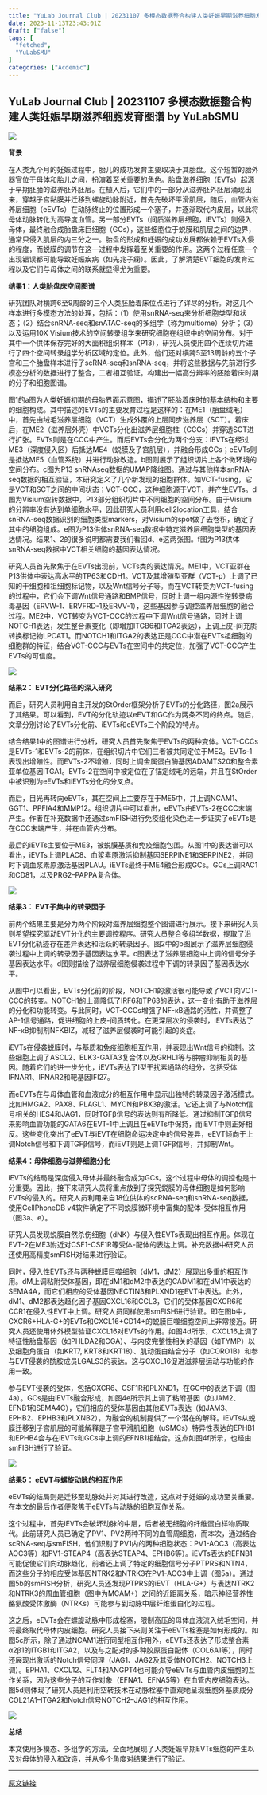 ```yaml
---
title: "YuLab Journal Club | 20231107 多模态数据整合构建人类妊娠早期滋养细胞发育图谱"
date: 2023-11-13T23:43:01Z
draft: ["false"]
tags: [
  "fetched",
  "YuLabSMU"
]
categories: ["Acdemic"]
---
```

YuLab Journal Club | 20231107 多模态数据整合构建人类妊娠早期滋养细胞发育图谱 by YuLabSMU
------
<div><p data-mpa-powered-by="yiban.io"><img data-backh="273" data-backw="578" data-galleryid="" data-ratio="0.47307692307692306" data-s="300,640" data-src="https://mmbiz.qpic.cn/mmbiz_png/MPBFtnFrw4nSs7iaUvgiaKKNwwa9v1Z0c8icwxWLyCtxibuxsufxRYeUu2Lj7klrRxvGZR4uIw3B7NQBODNtia2A7Ng/640?wx_fmt=png" data-type="png" data-w="1040" src="https://mmbiz.qpic.cn/mmbiz_png/MPBFtnFrw4nSs7iaUvgiaKKNwwa9v1Z0c8icwxWLyCtxibuxsufxRYeUu2Lj7klrRxvGZR4uIw3B7NQBODNtia2A7Ng/640?wx_fmt=png"></p><p><strong><span>背景</span></strong></p><p><span>在人类九个月的妊娠过程中，胎儿的成功发育主要取决于其胎盘。这个短暂的胎外器官位于母体和胎儿之间，扮演着至关重要的角色。胎盘滋养细胞（</span><span>EVTs）起源于早期胚胎的滋养胚外胚层</span><span>。在</span><span>植入后，它们</span><span>中的一部分</span><span>从滋养胚外胚层涌现出来，穿越子宫黏膜并迁移到螺旋动脉附近，</span><span>首先先</span><span>破坏平滑肌层</span><span>，</span><span>随后，</span><span>血管内滋养层</span><span><span>细胞（</span>eEVTs）</span><span>在</span><span>动脉终止的位置形成一个塞子，</span><span>并逐渐</span><span>取代内皮层</span><span>，以此</span><span>将母体动脉转化为高导度血管。</span><span>另一部分</span><span>EVTs</span><span><span>（间质滋养层细胞，</span><span>iEVTs）则侵入母体，最终</span></span><span><span>融合成胎盘床巨细胞（</span>GCs），这些细胞位于蜕膜和肌层之间的边界，通常只侵入肌层的内三分之一。胎盘的形成和妊娠的成功发展都依赖于EVTs</span><span><span>入侵的程度，而蜕膜的调节在这一过程中发挥着至关重要的作用。这两个过程任意一个出现错误都可能导致妊娠疾病（如先兆子痫）。因此，了解清楚</span><span>EVT细胞的发育过程以及它们与母体之间的联系就显得尤为重要。</span></span><span><p></p></span></p><p><strong><span><span>结果</span><span>1：人类胎盘床空间图谱</span></span></strong><strong><span><p></p></span></strong></p><p><span>	</span><span>研究团队对横跨</span><span>6至9周龄的三个人类胚胎着床位点进行了详尽的分析。</span><span>对这几个</span><span>样本</span><span>进行多模态方法的</span><span>处理</span><span>，</span><span>包括：</span><span><span>（</span><span>1）</span></span><span>使用</span><span>sn</span><span>RNA-</span><span>seq</span><span>来分析细胞类型和状态；</span><span><span>（</span><span>2）</span></span><span>结合</span><span>sn</span><span>RNA-seq和</span><span>snATAC</span><span>-</span><span>seq</span><span><span>的多组学（称为</span>multiome）分析；</span><span><span>（</span><span>3）</span></span><span>以及运用</span><span>1</span><span>0</span><span>X</span><span> Visium技术的空间转录组学来研究细胞在组织中的空间分布。对于</span><span>其中</span><span>一个供体</span><span>保存完好</span><span>的大面积组织样本</span><span><span>（</span><span>P13）</span></span><span>，研究人员</span><span>使用</span><span>四个连续切片进行了四个空间转录组学分析区域的定位。此外，他们还对</span><span>横跨</span><span>5至13周</span><span>龄</span><span>的</span><span>五个子宫和三个胎盘</span><span>样本进行了</span><span>sc</span><span>RNA-</span><span>seq</span><span>和</span><span>sn</span><span>RNA-</span><span>seq</span><span>，并将这些</span><span>数据与先前进行多模态分析的数据</span><span>进行了整合，</span><span>二者相互验证。</span><span>构建出一幅高分辨率的</span><span>胚胎着床时期的分子和细胞图谱。</span><span><p></p></span></p><p><span><span>图</span><span>1的a图为人类妊娠初期的母胎界面示意图，描述了胚胎着床时的基本结构和主要的细胞构成。其中描述的EVTs的主要发育过程是这样的：在ME</span></span><span>1</span><span><span>（胎盘绒毛）中，首先由绒毛滋养层细胞（</span><span>VCT）生成外覆</span></span><span><span>的上层同步滋养层（</span>SCT）</span><span><span>。着床后，在</span><span>ME</span></span><span>2</span><span><span>（滋养层外壳）中</span><span>VCTs</span></span><span><span>分化出滋养层细胞柱（</span>CCCs）</span><span>并</span><span><span>穿透</span>SCT</span><span><span>进行扩张。</span><span>EVTs则是在CCC中产生。而后EVTs会分化为两个分支：i</span></span><span>EVT</span><span>s在经过ME</span><span>3</span><span><span>（深度侵入区）后抵达</span><span>ME</span></span><span>4</span><span><span>（蜕膜及子宫肌层），并融合形成</span><span>GCs；eEVTs则是抵达ME</span></span><span>5</span><span>（血管系统）并进行动脉改造。</span><span>b</span><span>图则展示了组织切片上各个微环境的空间分布。</span><span>c</span><span><span>图为</span><span>P</span></span><span>13 </span><span>snRNAseq数据的UMAP降维图。通过与其他样本snRNA</span><span>-</span><span>seq数据的相互验证，本研究定义了几个新发现的细胞群体。如VCT</span><span>-</span><span>fusing，它是</span><span>VCT和SCT之间的中间状态</span><span>；</span><span>VCT-CCC</span><span><span>，这种细胞源于</span><span>VCT，并产生EVTs。d图为</span></span><span>Visium</span><span>空转</span><span><span>数据中，</span>P13</span><span>部分</span><span>组织</span><span>切片中不同细胞</span><span>的空间分布</span><span><span>。由于</span><span>Visium的分辨率没有达到单细胞水平，因此研究人员利用cell</span></span><span>2</span><span>location工具，结合sn</span><span>RNA-seq</span><span><span>数据识别的细胞类型</span><span>markers，对Visium的spot做了去卷积，确定了其中的细胞组成。e图为</span></span><span>P13供体snRNA-seq数据中特定滋养层细胞</span><span>类型</span><span>的基因表达</span><span><span>情况。结果</span><span>1、</span></span><span>2</span><span><span>的很多说明都需要我们看回</span><span>d、e这两张图。f图为P</span></span><span>13</span><span>供体</span><span>snRNA-seq数据</span><span><span>中</span><span>VCT相关细胞的基因表达情况。</span></span><span><p></p></span></p><p><span><span>研究人员首先聚焦于在</span><span>EVTs出现前，VCTs类的表达情况。ME1中，</span></span><span>VCT亚群在P13供体中表达高水平的TP63和CDH1。VCT及其增殖型亚群（VCT-p）上调了已知的干细胞和祖细胞标记物，以及Wnt信号分子等</span><span><span>。而在</span><span>VCT转变为VCT</span></span><span>-</span><span>fusing的过程中，它们会下调</span><span>Wnt信号通路和BMP信号，同时上调一组内源性逆转录病毒基因（ERVW-1、ERVFRD-1</span><span>及</span><span>ERVV-1），这些基因参与调控滋养层细胞的融合过程。</span><span>ME</span><span>2</span><span><span>中，</span><span>VCT转变为VCT</span></span><span>-</span><span>CCC的过程中下调</span><span>Wnt信号通路</span><span>，同时上调</span><span>NOTCH1表达，发生整合素变化（</span><span>即</span><span><span>增加</span>ITGB6和ITGA2表达）</span><span>，上调上皮</span><span>-间充质转换标记物LPCAT1</span><span>。而</span><span>NOTCH1和ITGA2的表达</span><span>正</span><span><span>是</span>CCC中潜在</span><span>EVTs</span><span>祖细胞的</span><span>细胞群的</span><span>特征</span><span><span>，结合</span><span>VCT-CCC与EVTs在空间中的共定位，加强了VCT-CCC产生EVTs的可信度。</span></span></p><p><img data-backh="542" data-backw="578" data-cropselx1="0" data-cropselx2="578" data-cropsely1="0" data-cropsely2="543" data-galleryid="" data-ratio="0.937962962962963" data-s="300,640" data-src="https://mmbiz.qpic.cn/mmbiz_png/MPBFtnFrw4nSs7iaUvgiaKKNwwa9v1Z0c8tGvC3gPrXriasia8u3x5dl2fypPaKlPicm36NiaCluxC3OTJP7UT1k7xHA/640?wx_fmt=png" data-type="png" data-w="1080" src="https://mmbiz.qpic.cn/mmbiz_png/MPBFtnFrw4nSs7iaUvgiaKKNwwa9v1Z0c8tGvC3gPrXriasia8u3x5dl2fypPaKlPicm36NiaCluxC3OTJP7UT1k7xHA/640?wx_fmt=png"></p><p><strong><span>结果</span></strong><strong><span>2</span></strong><strong><span>：</span></strong><strong><span> EVT分化路径的深入研究</span></strong><strong><span><p></p></span></strong></p><p><span>	</span><span>而后，研究人员利用自主开发的</span><span>StOrder框架分析了EVTs的分化路径，图2a展示了其结果</span><span><span>。可以看到，</span><span>EVT的分化轨迹以eEVT和GC作为两条不同的终点。随后，文章分别讨论了</span></span><span>EVTs分化前、iEVTs和eEVTs三个阶段的特点。</span><span><p></p></span></p><p><span><span>结合结果</span><span>1中的图谱进行分析，研究人员首先聚焦于EVTs的两种变体。</span></span><span>VCT-CCCs</span><span>是</span><span>EVTs-1和EVTs-2的前体，在</span><span>组织切片</span><span>中它们</span><span>三者被</span><span>共</span><span>同</span><span>定位</span><span><span>于</span><span>ME</span></span><span>2</span><span>。</span><span>EVTs-1表现出增殖性</span><span>。</span><span><span>而</span>EVTs-2不增殖，</span><span>同时</span><span><span>上调金属蛋白酶基因</span>ADAMTS20和整合素亚单位基因ITGA1。EVTs-2</span><span>在空间中</span><span>被定位在</span><span>了</span><span>锚定绒毛的远端，并且</span><span><span>在</span><span>StOrder中</span></span><span><span>被识别为</span>eEVTs和</span><span>i</span><span>EVTs分化的分叉点</span><span>。</span><span><p></p></span></p><p><span><span>而后，目光再转向</span><span>eEVTs，其在空间上主要存在于ME</span></span><span>5</span><span>中，并上调</span><span>NCAM1</span><span>、</span><span>GGT1、PPFIA4和MMP12</span><span><span>。组织切片中可以看出，</span><span>eEVTs由EVTs</span></span><span>-2</span><span><span>在</span><span>CCC末端产生。作者在补充数据中还通过smFISH进行免疫组化染色进一步证实了eEVTs是在CCC末端产生，并在血管内分布。</span></span><span><p></p></span></p><p><span><span>最后的</span><span>iEVTs主要位于</span></span><span>ME3，被蜕膜基质和免疫细胞包围</span><span><span>。从图</span><span>1中的表达谱可以看出，</span></span><span>iEVTs上调PLAC8、血浆素原激活抑制基因SERPINE1和SERPINE2，并同时下调血浆素原激活基因PLAU</span><span><span>。</span><span>iEVTs最终于ME</span></span><span>4</span><span><span>融合形成</span><span>GCs。</span></span><span>GCs上调RAC1和CD81，以及PRG2–PAPPA复合体</span><span>。</span></p><p><img data-backh="633" data-backw="412" data-cropselx1="0" data-cropselx2="412" data-cropsely1="0" data-cropsely2="633" data-galleryid="" data-ratio="1.5360531309297913" data-s="300,640" data-src="https://mmbiz.qpic.cn/mmbiz_png/MPBFtnFrw4nSs7iaUvgiaKKNwwa9v1Z0c8Bib6JhOdwicicKtNOu4SaRNg9vQuLXoMQCUr7gslQUBEPbbmqpRRkXBzg/640?wx_fmt=png" data-type="png" data-w="1054" src="https://mmbiz.qpic.cn/mmbiz_png/MPBFtnFrw4nSs7iaUvgiaKKNwwa9v1Z0c8Bib6JhOdwicicKtNOu4SaRNg9vQuLXoMQCUr7gslQUBEPbbmqpRRkXBzg/640?wx_fmt=png"></p><p><strong><span>结果</span></strong><strong><span>3</span></strong><strong><span>：</span></strong><strong><span> EVT</span></strong><strong><span>子集中的转录因子</span></strong><strong><span><p></p></span></strong></p><p><span>	</span><span>前两个结果主要是分为两个阶段对滋养层细胞整个图谱进行展示。接下来研究人员则希望探究驱动</span><span>EVT分化的主要调控程序</span><span>。研究人员整合多组学数据，提取了沿</span><span>EVT分化轨迹</span><span>存在</span><span>差异表达和活跃的转录因子</span><span><span>。图</span><span>2中的b图展示了滋养层细胞侵袭过程中上调的转录因子基因表达水平。c图表达了滋养层细胞中上调的信号分子基因表达水平。d图则描绘了滋养层细胞侵袭过程中下调的转录因子基因表达水平。</span></span><span><p></p></span></p><p><span>	</span><span><span>从图中可以看出，</span><span>EVTs分化前的阶段，NOTCH</span></span><span>1</span><span><span>的激活很可能导致了</span><span>VCT向VCT-CCC的转变。</span></span><span>NOTCH1的上调降低了IRF6和TP63的表达，这一变化有助于滋养层的分化和功能转变。与此同时，VCT-CCCs增强了NF-κB通路的活性，并调整了AP-1信号通路，促进细胞的上皮-间质转化。在更深</span><span>层次的侵袭时</span><span><span>，</span>iEVTs表达了NF-κB抑制剂NFKBIZ，减轻了滋养层侵袭时可能引起的炎症。</span><span><p></p></span></p><p><span>	</span><span>iEVTs在侵袭蜕膜时，与基质和免疫细胞相互作用，并表现出Wnt信号的抑制。这些细胞上调了ASCL2、ELK3-GATA3复合体以及GRHL1等与肿瘤抑制相关的基因。随着它们的进一步分化</span><span>，</span><span>iEVTs表达了I型干扰素通路的组分，包括受体IFNAR1、IFNAR2和靶基因IFI27。</span><span><p></p></span></p><p><span>	</span><span>而</span><span>eEVTs在与母体血管和血液成分的相互作用中显示出独特的转录因子激活模式</span><span>。比如</span><span>HMGA2、PAX8、PLAGL1、MYCN和PBX3</span><span>的激活</span><span><span>。它还上调了与</span>Notch信号相关的HES4和JAG1，同时TGFβ信号的表达则有所降低。通过抑制TGFβ信号来</span><span>影响血管功能的</span><span>GATA6</span><span><span>在</span><span>EVT</span></span><span>-1</span><span><span>中上调且在</span><span>eEVTs中保持，而iEVT中则正好相反。</span></span><span><span>这些变化突出了</span>eEVT与iEVT在细胞命运决定中的信号差异，eEVT倾向于</span><span>上调</span><span>Notch信号和</span><span>下调</span><span>TGFβ信号，而iEVT则</span><span>是上调</span><span>TGFβ信号</span><span>，并抑制</span><span>Wnt。</span><span><p></p></span></p><p><strong><span>结果</span></strong><strong><span>4</span></strong><strong><span>：母体细胞与滋养细胞分化</span></strong><strong><span><p></p></span></strong></p><p><span>	</span><span>iEVTs的结局是深度侵入母体并最终融合成为GCs。这个过程中母体的调控也是十分重要。因此，接下来研究人员将重点放到了探究蜕膜的母体细胞是如何影响EVTs的侵入的。研究人员利用来自</span><span>18位供体的</span><span>s</span><span>cRNA-seq和</span><span>s</span><span>nRNA</span><span>-</span><span>seq数据</span><span>，使用</span><span>CellPhoneDB v4软件</span><span>确定了不同蜕膜微环境中富集的配体</span><span>-受体相互作用</span><span><span>（图</span><span>3a、e）。</span></span><span><p></p></span></p><p><span><span>研究人员发现蜕膜自然杀伤细胞（</span><span>dNK）与侵入性EVTs表现出相互作用</span></span><span>。</span><span>体现在</span><span>EVT-2在</span><span>ME</span><span>3附近对CSF1</span><span>-</span><span>CSF1R</span><span>等</span><span>受体</span><span>-配体</span><span>的表达上调。</span><span><span>补充数据中研究人员还使用高精度</span><span>smFISH对结果进行验证。</span></span><span><p></p></span></p><p><span><span>同时，侵入性</span><span>EVTs还与两种蜕膜巨噬细胞（dM</span></span><span>1</span><span><span>，</span><span>dM</span></span><span>2</span><span><span>）展现出多重的相互作用。</span><span>dM上调粘附受体基因，即在</span></span><span>dM1和dM2中表达的CADM1和在dM1中表达的SEMA4A，</span><span>而</span><span><span>它们相应的受体基因</span>NECTIN3和PLXND1在EVT中表达</span><span>。此外，</span><span>dM1</span><span>、</span><span>dM2都表达趋化因子基因CXCL16和CCL3，它们的受体基因CXCR6和CCR1在侵</span><span>入</span><span><span>性</span>EVT中上调</span><span><span>。研究人员同样使用</span><span>s</span></span><span>mFISH</span><span><span>进行验证。即在图</span><span>b中，</span></span><span>CXCR6+HLA-G+的EVTs和CXCL16+CD14+的蜕膜巨噬细胞</span><span>空间上</span><span>非常接近</span><span>。研究人员还使用体外模型验证</span><span>CXCL16</span><span><span>对</span><span>EVTs的作用。如图4d所示，</span></span><span>CXCL16上调了特征性胎盘基因（如PHLDA2和CGA）、与内皮完整性相关的基因（如TYMP）以及细胞角蛋白（如KRT7, KRT8和KRT18）、肌动蛋白结合分子（如CORO1B）和参与EVT侵袭的酰胺成员LGALS3的表达</span><span>。这与</span><span>CXCL16</span><span>促进滋养层运动与功能的作用一致。</span><span><p></p></span></p><p><span>参与</span><span>EVT侵袭的受体，包括CXCR6、CSF1R和PLXND1，在GC中的表达下调</span><span><span>（图</span><span>4a）</span></span><span><span>。</span>GCs</span><span>是由</span><span>iEVTs融合形成，</span><span><span>如图</span><span>4e所示其</span></span><span><span>上调了粘附基因（如</span>JAM2、EFNB1和SEMA4C），它们相应的受体基因由其他iEVTs表达（如JAM3、EPHB2、EPHB3和PLXNB2），</span><span>为</span><span>融合</span><span>的</span><span>机制</span><span>提供了一个潜在的解释</span><span><span>。</span>iEVTs从蜕膜迁移到子宫肌层的可能解释是子宫平滑肌细胞（uSMCs）特异性表达的EPHB1和EPHB4</span><span>会</span><span><span>与在</span>iEVTs和GCs中上调的EFNB1</span><span>相</span><span>结合</span><span><span>。这点如图</span><span>4f所示，也经由smFISH进行了验证。</span></span></p><p><img data-backh="549" data-backw="578" data-cropselx1="0" data-cropselx2="578" data-cropsely1="0" data-cropsely2="549" data-galleryid="" data-ratio="0.95" data-s="300,640" data-src="https://mmbiz.qpic.cn/mmbiz_png/MPBFtnFrw4nSs7iaUvgiaKKNwwa9v1Z0c8YrQRKrZlSzDs6ibkfDL5Kf1M7qo11an12P8ZmYicUM4Z83nk7kVqvoyQ/640?wx_fmt=png" data-type="png" data-w="1080" src="https://mmbiz.qpic.cn/mmbiz_png/MPBFtnFrw4nSs7iaUvgiaKKNwwa9v1Z0c8YrQRKrZlSzDs6ibkfDL5Kf1M7qo11an12P8ZmYicUM4Z83nk7kVqvoyQ/640?wx_fmt=png"></p><p><strong><span>结果</span></strong><strong><span>5</span></strong><strong><span>：</span></strong><strong><span> eEVT与螺旋动脉的相互作用</span></strong><strong><span><p></p></span></strong></p><p><span>eEVTs的结局则是迁移至动脉处并对其进行改造，这点对于妊娠的成功至关重要。在本文的最后作者便聚焦于eEVTs与动脉的细胞互作关系。</span><span><p></p></span></p><p><span>这个过程中，首先</span><span>iEVTs</span><span>会</span><span>破坏动脉的中层，</span><span>后者</span><span>被无细胞的纤维蛋白样物质取代</span><span><span>。此前研究人员已确定了</span><span>PV</span></span><span>1</span><span><span>、</span><span>PV</span></span><span>2</span><span><span>两种不同的血管周细胞，而本次，通过结合</span><span>scRNA</span></span><span>-</span><span>seq与smFISH，他们识别了</span><span>PV1内的两种细胞状态：PV1-AOC3（高表达AOC3</span><span>等</span><span><span>）和</span>PV1-STEAP4（高表达STEAP4</span><span>、</span><span>EPHB6</span><span>等</span><span>）</span><span><span>。</span><span>iEVTs</span></span><span><span>表达的</span>EFNB1可能促使它们向动脉趋化</span><span>，前者</span><span><span>还上调了特定的细胞信号分子</span>PTPRS和NTN4，而这些分子的相应受体基因NTRK2和NTRK3在PV1-AOC3中上调</span><span><span>（图</span><span>5a）。通过图5b的smFISH分析，研究人员还发现</span></span><span>PTPRS的iEVT（HLA-G+）与表达NTRK2和NTRK3的周血管细胞</span><span><span>（图中为</span><span>MCAM</span></span><span>+</span><span>）</span><span>之间的近距离关系</span><span>，暗示神经营养性酪氨酸受体激酶（</span><span>NTRKs）</span><span>可能参与到动脉中层纤维蛋白化的过程。</span><span><p></p></span></p><p><span>这之后，</span><span>eEVTs</span><span>会</span><span>在螺旋动脉中形成栓塞，限制高压的母体血液流入绒毛空间，</span><span>并将</span><span>最终取代母体内皮</span><span>细胞</span><span>。</span><span><span>研究人员接下来则关注于</span><span>eEVTs</span></span><span>栓塞是如何形成的。</span><span>如</span><span><span>图</span>5c</span><span>所示，除了通过</span><span>NCAM1进行同型相互作用外，eEVTs还表达了形成整合素α2β1的ITGB1和ITGA2，以及与之配对的多种胶原蛋白配体（COL6A1</span><span>等</span><span>）</span><span>，同时还展现出激活的</span><span>Notch信号</span><span>同理（</span><span>JAG1、JAG2及其受体NOTCH2、NOTCH3</span><span>上调）</span><span><span>。</span>EPHA1、CXCL12、FLT4和ANGPT4</span><span>也可能介导</span><span>eEVTs与血管内皮细胞的</span><span>互作关系</span><span>，</span><span>因为</span><span>这些分子的互作</span><span>对象（</span><span>EFNA1、EFNA5</span><span><span>等）在血管内皮细胞表达。图</span><span>5d则体现了研究人员是利用空转技术在动脉栓塞中直观地呈现细胞外基质</span></span><span><span>成分</span>COL21A1–ITGA2和Notch信号NOTCH2–JAG1的相互作用</span><span>。</span></p><p><img data-backh="535" data-backw="554" data-cropselx1="0" data-cropselx2="554" data-cropsely1="0" data-cropsely2="534" data-galleryid="" data-ratio="0.9648148148148148" data-s="300,640" data-src="https://mmbiz.qpic.cn/mmbiz_png/MPBFtnFrw4nSs7iaUvgiaKKNwwa9v1Z0c8W2zJiagujiaE9icyLam3jWiaNbY4ga16QicqmnrKLZY3DLwpfwOH5jrEsYA/640?wx_fmt=png" data-type="png" data-w="1080" src="https://mmbiz.qpic.cn/mmbiz_png/MPBFtnFrw4nSs7iaUvgiaKKNwwa9v1Z0c8W2zJiagujiaE9icyLam3jWiaNbY4ga16QicqmnrKLZY3DLwpfwOH5jrEsYA/640?wx_fmt=png"><strong><span></span></strong></p><p><strong><span>总结</span></strong><strong><span><p></p></span></strong></p><p><span>	</span><span><span>本文使用多模态、多组学的方法，全面地展现了人类妊娠早期</span><span>EVTs细胞的产生以及对母体的侵入和改造，并从多个角度对结果进行了验证。</span></span></p><p><mp-style-type data-value="3"></mp-style-type></p></div>  
<hr>
<a href="https://mp.weixin.qq.com/s/s5p_qfXhsO38zaIrGFZkwg",target="_blank" rel="noopener noreferrer">原文链接</a>
